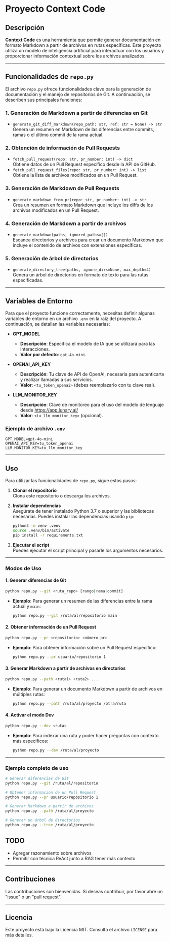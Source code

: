 # Proyecto Context Code

## Descripción

**Context Code** es una herramienta que permite generar documentación en formato Markdown a partir de archivos en rutas específicas. Este proyecto utiliza un modelo de inteligencia artificial para interactuar con los usuarios y proporcionar información contextual sobre los archivos analizados.

---

## Funcionalidades de `repo.py`

El archivo `repo.py` ofrece funcionalidades clave para la generación de documentación y el manejo de repositorios de Git. A continuación, se describen sus principales funciones:

### 1. Generación de Markdown a partir de diferencias en Git
- `generate_git_diff_markdown(repo_path: str, ref: str = None) -> str`  
  Genera un resumen en Markdown de las diferencias entre commits, ramas o el último commit de la rama actual.

### 2. Obtención de información de Pull Requests
- `fetch_pull_request(repo: str, pr_number: int) -> dict`  
  Obtiene datos de un Pull Request específico desde la API de GitHub.
- `fetch_pull_request_files(repo: str, pr_number: int) -> list`  
  Obtiene la lista de archivos modificados en un Pull Request.

### 3. Generación de Markdown de Pull Requests
- `generate_markdown_from_pr(repo: str, pr_number: int) -> str`  
  Crea un resumen en formato Markdown que incluye los diffs de los archivos modificados en un Pull Request.

### 4. Generación de Markdown a partir de archivos
- `generate_markdown(paths, ignored_paths=[])`  
  Escanea directorios y archivos para crear un documento Markdown que incluye el contenido de archivos con extensiones específicas.

### 5. Generación de árbol de directorios
- `generate_directory_tree(paths, ignore_dirs=None, max_depth=4)`  
  Genera un árbol de directorios en formato de texto para las rutas especificadas.

---

## Variables de Entorno

Para que el proyecto funcione correctamente, necesitas definir algunas variables de entorno en un archivo `.env` en la raíz del proyecto. A continuación, se detallan las variables necesarias:

- **GPT_MODEL**  
  - **Descripción**: Especifica el modelo de IA que se utilizará para las interacciones.  
  - **Valor por defecto**: `gpt-4o-mini`.

- **OPENAI_API_KEY**  
  - **Descripción**: Tu clave de API de OpenAI, necesaria para autenticarte y realizar llamadas a sus servicios.  
  - **Valor**: `<tu_token_openai>` (debes reemplazarlo con tu clave real).

- **LLM_MONITOR_KEY**  
  - **Descripción**: Clave de monitoreo para el uso del modelo de lenguaje desde https://app.lunary.ai/
  - **Valor**: `<tu_llm_monitor_key>` (opcional).

### Ejemplo de archivo `.env`

```plaintext
GPT_MODEL=gpt-4o-mini
OPENAI_API_KEY=tu_token_openai
LLM_MONITOR_KEY=tu_llm_monitor_key
```

---

## Uso

Para utilizar las funcionalidades de `repo.py`, sigue estos pasos:

1. **Clonar el repositorio**  
   Clona este repositorio o descarga los archivos.

2. **Instalar dependencias**  
   Asegúrate de tener instalado Python 3.7 o superior y las bibliotecas necesarias. Puedes instalar las dependencias usando `pip`:

   ```bash
   python3 -m venv .venv
   source .venv/bin/activate
   pip install -r requirements.txt
   ```

3. **Ejecutar el script**  
   Puedes ejecutar el script principal y pasarle los argumentos necesarios.

---

### Modos de Uso

#### 1. Generar diferencias de Git
```bash
python repo.py --git <ruta_repo> [rango|rama|commit]
```
- **Ejemplo**: Para generar un resumen de las diferencias entre la rama actual y `main`:
  ```bash
  python repo.py --git /ruta/al/repositorio main
  ```

#### 2. Obtener información de un Pull Request
```bash
python repo.py --pr <repositorio> <número_pr>
```
- **Ejemplo**: Para obtener información sobre un Pull Request específico:
  ```bash
  python repo.py --pr usuario/repositorio 1
  ```

#### 3. Generar Markdown a partir de archivos en directorios
```bash
python repo.py --path <ruta1> <ruta2> ...
```
- **Ejemplo**: Para generar un documento Markdown a partir de archivos en múltiples rutas:
  ```bash
  python repo.py --path /ruta/al/proyecto /otra/ruta
  ```

#### 4. Activar el modo Dev
```bash
python repo.py --dev <ruta>
```
- **Ejemplo**: Para indexar una ruta y poder hacer preguntas con contexto más especificos:
  ```bash
  python repo.py --dev /ruta/al/proyecto
  ```

---

### Ejemplo completo de uso

```bash
# Generar diferencias de Git
python repo.py --git /ruta/al/repositorio

# Obtener información de un Pull Request
python repo.py --pr usuario/repositorio 1

# Generar Markdown a partir de archivos
python repo.py --path /ruta/al/proyecto

# Generar un árbol de directorios
python repo.py --tree /ruta/al/proyecto
```


## TODO
- Agregar razonamiento sobre archivos
- Permitir con técnica ReAct junto a RAG tener más contexto

---

## Contribuciones

Las contribuciones son bienvenidas. Si deseas contribuir, por favor abre un "issue" o un "pull request".

---

## Licencia

Este proyecto está bajo la Licencia MIT. Consulta el archivo `LICENSE` para más detalles.
